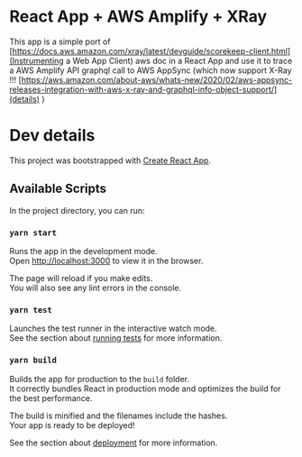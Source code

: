 # React App + AWS Amplify + XRay

This app is a simple port of [https://docs.aws.amazon.com/xray/latest/devguide/scorekeep-client.html](Instrumenting a Web App Client) aws doc in a React App and use it to trace a AWS Amplify API graphql call to  AWS AppSync (which now support X-Ray !!! [https://aws.amazon.com/about-aws/whats-new/2020/02/aws-appsync-releases-integration-with-aws-x-ray-and-graphql-info-object-support/](details) )

# Dev details

This project was bootstrapped with [Create React App](https://github.com/facebook/create-react-app).

## Available Scripts

In the project directory, you can run:

### `yarn start`

Runs the app in the development mode.<br />
Open [http://localhost:3000](http://localhost:3000) to view it in the browser.

The page will reload if you make edits.<br />
You will also see any lint errors in the console.

### `yarn test`

Launches the test runner in the interactive watch mode.<br />
See the section about [running tests](https://facebook.github.io/create-react-app/docs/running-tests) for more information.

### `yarn build`

Builds the app for production to the `build` folder.<br />
It correctly bundles React in production mode and optimizes the build for the best performance.

The build is minified and the filenames include the hashes.<br />
Your app is ready to be deployed!

See the section about [deployment](https://facebook.github.io/create-react-app/docs/deployment) for more information.

